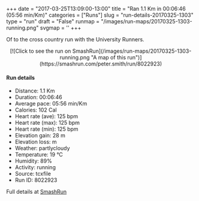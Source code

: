 +++
date = "2017-03-25T13:09:00-13:00"
title = "Ran 1.1 Km in 00:06:46 (05:56 min/Km)"
categories = ["Runs"]
slug = "run-details-20170325-1303"
type = "run"
draft = "False"
runmap = "/images/run-maps/20170325-1303-running.png"
svgmap = '<polyline points="0 43, 2 42, 3 39, 6 33, 7 32, 7 31, 7 30, 9 28, 11 27, 13 28, 17 28, 22 31, 26 32, 30 34, 33 36, 37 38, 41 41, 45 42, 48 45, 50 45, 51 45, 53 45, 54 46, 56 47, 60 48, 63 49, 65 48, 71 48, 75 48, 80 50, 82 51, 84 51, 84 53, 84 60, 85 60, 86 62, 87 63, 87 63, 90 64, 92 64, 94 65, 96 66, 100 72">'
+++

Of to the cross country run with the University Runners. 

<!--more-->

<center>
[![Click to see the run on SmashRun](/images/run-maps/20170325-1303-running.png "A map of this run")](https://smashrun.com/peter.smith/run/8022923)
</center>

#### Run details

* Distance: 1.1 Km
* Duration: 00:06:46
* Average pace: 05:56 min/Km
* Calories: 102 Cal
* Heart rate (ave): 125 bpm
* Heart rate (max): 125 bpm
* Heart rate (min): 125 bpm
* Elevation gain: 28 m
* Elevation loss:  m
* Weather: partlycloudy
* Temperature: 19 &deg;C
* Humidity: 89%
* Activity: running
* Source: tcxfile
* Run ID: 8022923

Full details at [SmashRun](https://smashrun.com/peter.smith/run/8022923)